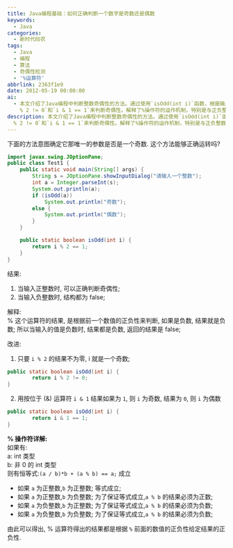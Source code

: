```yaml
---
title: Java编程基础：如何正确判断一个数字是奇数还是偶数
keywords:
  - Java
categories:
  - 新时代码农
tags:
  - Java
  - 编程
  - 算法
  - 奇偶性检测
  - '%运算符'
abbrlink: 2363f1e9
date: 2012-05-19 00:00:00
ai:
  - 本文介绍了Java编程中判断整数奇偶性的方法。通过使用`isOdd(int i)`函数，根据输入的整数值判断其是否为奇数或偶数。讨论了%运算符在处理负数时的行为，并提出改进方法：使用`i
    % 2 != 0`和`i & 1 == 1`来判断奇偶性。解释了%操作符的运作机制，特别是与正负整数的关系。
description: 本文介绍了Java编程中判断整数奇偶性的方法。通过使用`isOdd(int i)`函数，根据输入的整数值判断其是否为奇数或偶数。讨论了%运算符在处理负数时的行为，并提出改进方法：使用`i
  % 2 != 0`和`i & 1 == 1`来判断奇偶性。解释了%操作符的运作机制，特别是与正负整数的关系。
---
```


下面的方法意图确定它那唯一的参数是否是一个奇数. 这个方法能够正确运转吗?

```java
import javax.swing.JOptionPane;
public class Test1 {
    public static void main(String[] args) {
        String s = JOptionPane.showInputDialog("请输入一个整数");
        int a = Integer.parseInt(s);
        System.out.println(a);
        if (isOdd(a))
            System.out.println("奇数");
        else {
            System.out.println("偶数");
        }
    }

    public static boolean isOdd(int i) {
        return i % 2 == 1;
    }
}
```

结果:

1. 当输入正整数时, 可以正确判断奇偶性;
2. 当输入负整数时, 结构都为 false;

解释:  
% 这个运算符的结果, 是根据前一个数值的正负性来判断, 如果是负数, 结果就是负数; 所以当输入的值是负数时, 结果都是负数, 返回的结果是 false;

改进:

1. 只要 `i % 2` 的结果不为零, i 就是一个奇数;

```java
public static boolean isOdd(int i) {
        return i % 2 != 0;
}
```

2. 用按位于 (&) 运算符 `i & 1` 结果如果为 `1`, 则 `i` 为奇数, 结果为 `0`, 则 `i` 为偶数

```java
public static boolean isOdd(int i) {
        return i & 1 == 1;
}
```

**% 操作符详解:**  
如果有:  
a: int 类型  
b: 非 0 的 int 类型  
则有恒等式:`(a / b)*b + (a % b) == a;` 成立

- 如果 `a` 为正整数,`b` 为正整数; 等式成立;
- 如果 `a` 为正整数,`b` 为负整数; 为了保证等式成立,`a % b` 的结果必须为正数;
- 如果 `a` 为负整数,`b` 为正整数; 为了保证等式成立,`a % b` 的结果必须为负数;
- 如果 `a` 为负整数,`b` 为负整数; 为了保证等式成立,`a % b` 的结果必须为负数;

由此可以得出, % 运算符得出的结果都是根据 `%` 前面的数值的正负性给定结果的正负性.
